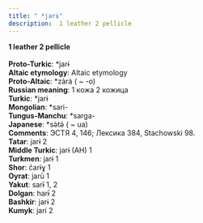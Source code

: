 ```yaml
---
title: " *jarɨ"
description:  1 leather 2 pellicle
---
```

<p data-pagefind-weight="0.5">
<strong> 1 leather 2 pellicle</strong><br><br>
<strong>Proto-Turkic</strong>:  *jarɨ<br>
<strong>Altaic etymology</strong>:  Altaic etymology<br>
<strong> Proto-Altaic</strong>:  *zàrá ( ~ -o)<br>
<strong>Russian meaning</strong>:  1 кожа 2 кожица<br>
<strong>Turkic</strong>:  *jarɨ<br>
<strong>Mongolian</strong>:  *sari-<br>
<strong>Tungus-Manchu</strong>:  *sarga-<br>
<strong>Japanese</strong>:  *sǝ̀tǝ́ ( ~ ua)<br>
<strong>Comments</strong>:  ЭСТЯ 4, 146; Лексика 384, Stachowski 98.<br>
<strong>Tatar</strong>:  jarɨ 2<br>
<strong>Middle Turkic</strong>:  jarɨ (AH) 1<br>
<strong>Turkmen</strong>:  jarɨ 1<br>
<strong>Shor</strong>:  čarɨɣ 1<br>
<strong>Oyrat</strong>:  jarū 1<br>
<strong>Yakut</strong>:  sarɨ̄ 1, 2<br>
<strong>Dolgan</strong>:  harɨ̄ 2<br>
<strong>Bashkir</strong>:  jarɨ 2<br>
<strong>Kumyk</strong>:  jari 2<br>

</p>
